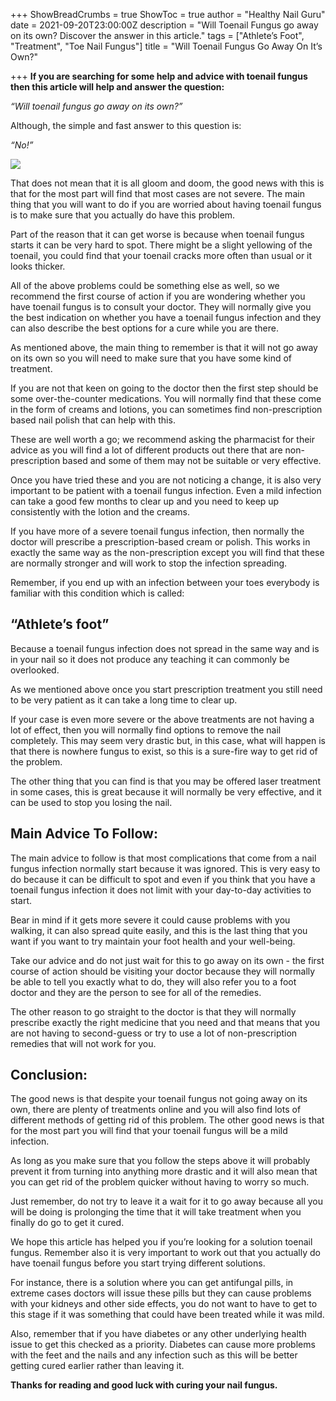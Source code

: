 +++
ShowBreadCrumbs = true
ShowToc = true
author = "Healthy Nail Guru"
date = 2021-09-20T23:00:00Z
description = "Will Toenail Fungus go away on its own? Discover the answer in this article."
tags = ["Athlete’s Foot", "Treatment", "Toe Nail Fungus"]
title = "Will Toenail Fungus Go Away On It’s Own?"

+++
**If you are searching for some help and advice with toenail fungus then this article will help and answer the question:**

_“Will toenail fungus go away on its own?”_

Although, the simple and fast answer to this question is:

_“No!”_

![](/uploads/lucrezia-carnelos-kn6qrwtnaty-unsplash.jpg)

That does not mean that it is all gloom and doom, the good news with this is that for the most part will find that most cases are not severe. The main thing that you will want to do if you are worried about having toenail fungus is to make sure that you actually do have this problem.

Part of the reason that it can get worse is because when toenail fungus starts it can be very hard to spot. There might be a slight yellowing of the toenail, you could find that your toenail cracks more often than usual or it looks thicker.

All of the above problems could be something else as well, so we recommend the first course of action if you are wondering whether you have toenail fungus is to consult your doctor. They will normally give you the best indication on whether you have a toenail fungus infection and they can also describe the best options for a cure while you are there.

As mentioned above, the main thing to remember is that it will not go away on its own so you will need to make sure that you have some kind of treatment.

If you are not that keen on going to the doctor then the first step should be some over-the-counter medications. You will normally find that these come in the form of creams and lotions, you can sometimes find non-prescription based nail polish that can help with this.

These are well worth a go; we recommend asking the pharmacist for their advice as you will find a lot of different products out there that are non-prescription based and some of them may not be suitable or very effective.

Once you have tried these and you are not noticing a change, it is also very important to be patient with a toenail fungus infection. Even a mild infection can take a good few months to clear up and you need to keep up consistently with the lotion and the creams.

If you have more of a severe toenail fungus infection, then normally the doctor will prescribe a prescription-based cream or polish. This works in exactly the same way as the non-prescription except you will find that these are normally stronger and will work to stop the infection spreading.

Remember, if you end up with an infection between your toes everybody is familiar with this condition which is called:

## “Athlete’s foot”

Because a toenail fungus infection does not spread in the same way and is in your nail so it does not produce any teaching it can commonly be overlooked.

As we mentioned above once you start prescription treatment you still need to be very patient as it can take a long time to clear up.

If your case is even more severe or the above treatments are not having a lot of effect, then you will normally find options to remove the nail completely. This may seem very drastic but, in this case, what will happen is that there is nowhere fungus to exist, so this is a sure-fire way to get rid of the problem.

The other thing that you can find is that you may be offered laser treatment in some cases, this is great because it will normally be very effective, and it can be used to stop you losing the nail.

## Main Advice To Follow:

The main advice to follow is that most complications that come from a nail fungus infection normally start because it was ignored. This is very easy to do because it can be difficult to spot and even if you think that you have a toenail fungus infection it does not limit with your day-to-day activities to start.

Bear in mind if it gets more severe it could cause problems with you walking, it can also spread quite easily, and this is the last thing that you want if you want to try maintain your foot health and your well-being.

Take our advice and do not just wait for this to go away on its own - the first course of action should be visiting your doctor because they will normally be able to tell you exactly what to do, they will also refer you to a foot doctor and they are the person to see for all of the remedies.

The other reason to go straight to the doctor is that they will normally prescribe exactly the right medicine that you need and that means that you are not having to second-guess or try to use a lot of non-prescription remedies that will not work for you.

## Conclusion:

The good news is that despite your toenail fungus not going away on its own, there are plenty of treatments online and you will also find lots of different methods of getting rid of this problem. The other good news is that for the most part you will find that your toenail fungus will be a mild infection.

As long as you make sure that you follow the steps above it will probably prevent it from turning into anything more drastic and it will also mean that you can get rid of the problem quicker without having to worry so much.

Just remember, do not try to leave it a wait for it to go away because all you will be doing is prolonging the time that it will take treatment when you finally do go to get it cured.

We hope this article has helped you if you’re looking for a solution toenail fungus. Remember also it is very important to work out that you actually do have toenail fungus before you start trying different solutions.

For instance, there is a solution where you can get antifungal pills, in extreme cases doctors will issue these pills but they can cause problems with your kidneys and other side effects, you do not want to have to get to this stage if it was something that could have been treated while it was mild.

Also, remember that if you have diabetes or any other underlying health issue to get this checked as a priority. Diabetes can cause more problems with the feet and the nails and any infection such as this will be better getting cured earlier rather than leaving it.

**Thanks for reading and good luck with curing your nail fungus.**